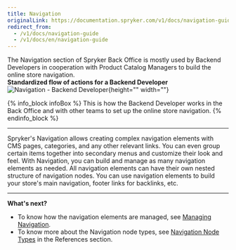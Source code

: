 ```yaml
---
title: Navigation
originalLink: https://documentation.spryker.com/v1/docs/navigation-guide
redirect_from:
  - /v1/docs/navigation-guide
  - /v1/docs/en/navigation-guide
---
```


The Navigation section of Spryker Back Office is mostly used by Backend Developers in cooperation with Product Catalog Managers to build the online store navigation.
</br>**Standardized flow of actions for a Backend Developer**
![Navigation - Backend Developer](https://spryker.s3.eu-central-1.amazonaws.com/docs/User+Guides/Back+Office+User+Guides/Navigation/navigation-section.png){height="" width=""}

{% info_block infoBox %}
This is how the Backend Developer works in the Back Office and with other teams to set up the online store navigation.
{% endinfo_block %}
***
Spryker's Navigation allows creating complex navigation elements with CMS pages, categories, and any other relevant links. You can even group certain items together into secondary menus and customize their look and feel. With Navigation, you can build and manage as many navigation elements as needed. All navigation elements can have their own nested structure of navigation nodes. 
You can use navigation elements to build your store's main navigation, footer links for backlinks, etc. 
***
**What's next?**

* To know how the navigation elements are managed, see [Managing Navigation](/docs/scos/user/user-guides/201811.0/back-office-user-guide/navigation/managing-navigation.html).
* To know more about the Navigation node types, see [Navigation Node Types](/docs/scos/user/user-guides/201811.0/back-office-user-guide/navigation/references/navigation-node-types.html) in the References section.

